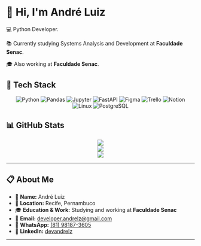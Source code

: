 <h1>👋 Hi, I'm André Luiz</h1>

<p>💻 Python Developer.</p>
<p>📚 Currently studying Systems Analysis and Development at <strong>Faculdade Senac</strong>.</p>
<p>🎓 Also working at <strong>Faculdade Senac</strong>.</p>

<h2>🚀 Tech Stack</h2>
<div align="center">
  <img src="https://img.shields.io/badge/Python-3776AB?style=for-the-badge&logo=python&logoColor=white" alt="Python">
  <img src="https://img.shields.io/badge/Pandas-150458?style=for-the-badge&logo=pandas&logoColor=white" alt="Pandas">
  <img src="https://img.shields.io/badge/Jupyter-F37626?style=for-the-badge&logo=jupyter&logoColor=white" alt="Jupyter">
  <img src="https://img.shields.io/badge/FastAPI-009688?style=for-the-badge&logo=fastapi&logoColor=white" alt="FastAPI">
  <img src="https://img.shields.io/badge/Figma-F24E1E?style=for-the-badge&logo=figma&logoColor=white" alt="Figma">
  <img src="https://img.shields.io/badge/Trello-0052CC?style=for-the-badge&logo=trello&logoColor=white" alt="Trello">
  <img src="https://img.shields.io/badge/Notion-000000?style=for-the-badge&logo=notion&logoColor=white" alt="Notion">
  <img src="https://img.shields.io/badge/Linux-FCC624?style=for-the-badge&logo=linux&logoColor=white" alt="Linux">
  <img src="https://img.shields.io/badge/PostgreSQL-336791?style=for-the-badge&logo=postgresql&logoColor=white" alt="PostgreSQL">
</div>

<h2>📊 GitHub Stats</h2>
<div align="center">
  <img src="https://github-readme-stats.vercel.app/api?username=Deezinn&theme=vue-dark&show_icons=true&hide_border=true&count_private=true"/>
  <br>
  <img src="https://github-readme-streak-stats.herokuapp.com/?user=Deezinn&theme=vue-dark&hide_border=true"/>
  <br>
  <img src="https://github-readme-stats.vercel.app/api/top-langs/?username=Deezinn&theme=vue-dark&show_icons=true&hide_border=true&layout=compact"/>
</div>

<hr>

<h2>📋 About Me</h2>
<ul>
  <li>👤 <strong>Name:</strong> André Luiz</li>
  <li>📍 <strong>Location:</strong> Recife, Pernambuco</li>
  <li>🎓 <strong>Education & Work:</strong> Studying and working at <strong>Faculdade Senac</strong></li>
  <li>📧 <strong>Email:</strong> <a href="mailto:developer.andrelz@gmail.com">developer.andrelz@gmail.com</a></li>
  <li>📱 <strong>WhatsApp:</strong> <a href="https://wa.me/5581981873605">(81) 98187-3605</a></li>
  <li>🔗 <strong>LinkedIn:</strong> <a href="https://www.linkedin.com/in/devandrelz" target="_blank">devandrelz</a></li>
</ul>

<hr>
